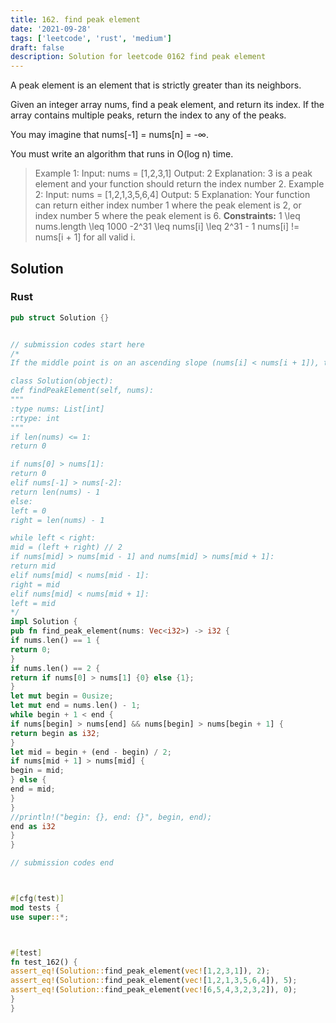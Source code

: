 ```yaml
---
title: 162. find peak element
date: '2021-09-28'
tags: ['leetcode', 'rust', 'medium']
draft: false
description: Solution for leetcode 0162 find peak element
---
```




A peak element is an element that is strictly greater than its neighbors.

Given an integer array nums, find a peak element, and return its index. If the array contains multiple peaks, return the index to any of the peaks.

You may imagine that nums[-1] <TeX>=</TeX> nums[n] <TeX>=</TeX> -&infin;.

You must write an algorithm that runs in O(log n) time.



>   Example 1:
>   Input: nums <TeX>=</TeX> [1,2,3,1]
>   Output: 2
>   Explanation: 3 is a peak element and your function should return the index number 2.
>   Example 2:
>   Input: nums <TeX>=</TeX> [1,2,1,3,5,6,4]
>   Output: 5
>   Explanation: Your function can return either index number 1 where the peak element is 2, or index number 5 where the peak element is 6.
**Constraints:**
>   	1 <TeX>\leq</TeX> nums.length <TeX>\leq</TeX> 1000
>   	-2^31 <TeX>\leq</TeX> nums[i] <TeX>\leq</TeX> 2^31 - 1
>   	nums[i] !<TeX>=</TeX> nums[i + 1] for all valid i.


## Solution


### Rust
```rust
pub struct Solution {}


// submission codes start here
/*
If the middle point is on an ascending slope (nums[i] < nums[i + 1]), then the peak should be on the right side. Otherwise, the middle point must be on a descending slope (nums[i] < nums[i - 1]), and the peak should be on the left side.

class Solution(object):
def findPeakElement(self, nums):
"""
:type nums: List[int]
:rtype: int
"""
if len(nums) <= 1:
return 0

if nums[0] > nums[1]:
return 0
elif nums[-1] > nums[-2]:
return len(nums) - 1
else:
left = 0
right = len(nums) - 1

while left < right:
mid = (left + right) // 2
if nums[mid] > nums[mid - 1] and nums[mid] > nums[mid + 1]:
return mid
elif nums[mid] < nums[mid - 1]:
right = mid
elif nums[mid] < nums[mid + 1]:
left = mid
*/
impl Solution {
pub fn find_peak_element(nums: Vec<i32>) -> i32 {
if nums.len() == 1 {
return 0;
}
if nums.len() == 2 {
return if nums[0] > nums[1] {0} else {1};
}
let mut begin = 0usize;
let mut end = nums.len() - 1;
while begin + 1 < end {
if nums[begin] > nums[end] && nums[begin] > nums[begin + 1] {
return begin as i32;
}
let mid = begin + (end - begin) / 2;
if nums[mid + 1] > nums[mid] {
begin = mid;
} else {
end = mid;
}
}
//println!("begin: {}, end: {}", begin, end);
end as i32
}
}

// submission codes end



#[cfg(test)]
mod tests {
use super::*;



#[test]
fn test_162() {
assert_eq!(Solution::find_peak_element(vec![1,2,3,1]), 2);
assert_eq!(Solution::find_peak_element(vec![1,2,1,3,5,6,4]), 5);
assert_eq!(Solution::find_peak_element(vec![6,5,4,3,2,3,2]), 0);
}
}

```
